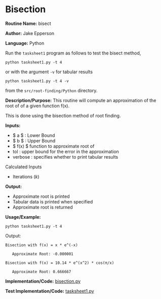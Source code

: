 # Bisection

**Routine Name:** bisect

**Author:** Jake Epperson

**Language:** Python

Run the `tasksheet1` program  as follows to test the bisect method,

    python tasksheet1.py -t 4

or with the argument `-v` for tabular results

    python tasksheet1.py -t 4 -v

from the `src/root-finding/Python` directory.

**Description/Purpose:** This routine will compute an approximation of the root of of a given function f(x).

This is done using the bisection method of root finding.

**Inputs:**

- $ a $ : Lower Bound
- $ b $ : Upper Bound
- $ f(x) $ function to approximate root of
- tol : upper bound for the error in the approximation
- verbose : specifies whether to print tabular results

Calculated Inputs
- Iterations ($k$)

**Output:** 

- Approximate root is printed 
- Tabular data is printed when specified
- Approximate root is returned

**Usage/Example:**

    python tasksheet1.py -t 4

Output:
```
Bisection with f(x) = x * e^(-x)

   Approximate Root: -0.000001

Bisection with f(x) = 10.14 * e^(x^2) * cos(π/x)

   Approximate Root: 0.666667
```

**Implementation/Code:** [bisection.py](../../src/root-finding/Python/bisection.py)

**Test Implementation/Code:** [tasksheet1.py](../../src/root-finding/Python/tasksheet1.py)